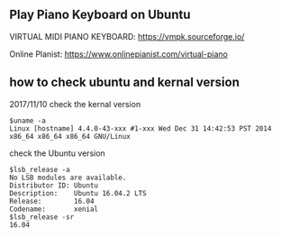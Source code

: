 ## Play Piano Keyboard on Ubuntu

VIRTUAL MIDI PIANO KEYBOARD: https://vmpk.sourceforge.io/

Online Planist: https://www.onlinepianist.com/virtual-piano


## how to check ubuntu and kernal version
2017/11/10
check the kernal version
```
$uname -a
Linux [hostname] 4.4.0-43-xxx #1-xxx Wed Dec 31 14:42:53 PST 2014 x86_64 x86_64 x86_64 GNU/Linux
```

check the Ubuntu version
```
$lsb_release -a
No LSB modules are available.
Distributor ID: Ubuntu
Description:    Ubuntu 16.04.2 LTS
Release:        16.04
Codename:       xenial
$lsb_release -sr
16.04
```
